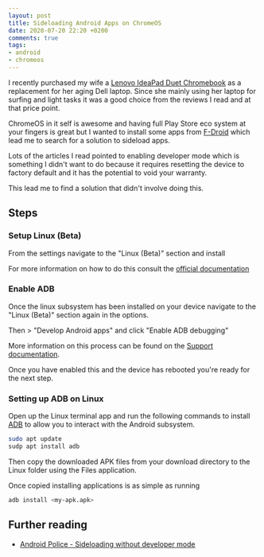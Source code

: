 ```yaml
---
layout: post
title: Sideloading Android Apps on ChromeOS
date: 2020-07-20 22:20 +0200
comments: true
tags:
- android
- chromeos
---
```


I recently purchased my wife a [Lenovo IdeaPad Duet Chromebook][0] as a replacement for her aging Dell laptop. Since she mainly using her laptop for surfing and light tasks it was a good choice from the reviews I read and at that price point.

ChromeOS in it self is awesome and having full Play Store eco system at your fingers is great but I wanted to install some apps from [F-Droid][2] which lead me to search for a solution to sideload apps.

Lots of the articles I read pointed to enabling developer mode which is something I didn't want to do because it requires resetting the device to factory default and it has the potential to void your warranty.

This lead me to find a solution that didn't involve doing this.

## Steps

### Setup Linux (Beta)

From the settings navigate to the "Linux (Beta)" section and install

For more information on how to do this consult the [official documentation][3]

### Enable ADB

Once the linux subsystem has been installed on your device navigate to the "Linux (Beta)" section again in the options.

Then > "Develop Android apps" and click "Enable ADB debugging"

More information on this process can be found on the [Support documentation][4].

Once you have enabled this and the device has rebooted you're ready for the next step.

### Setting up ADB on Linux

Open up the Linux terminal app and run the following commands to install [ADB][5] to allow you to interact with the Android subsystem.

```bash
sudo apt update
sudp apt install adb
```

Then copy the downloaded APK files from your download directory to the Linux folder using the Files application.

Once copied installing applications is as simple as running

```bash
adb install <my-apk.apk>
```

## Further reading

- [Android Police - Sideloading without developer mode][1]

[0]: https://affiliate.malachisoord.com/t/2d8e02d6-7715-4970-b379-cb7261a359a7
[1]: https://www.androidpolice.com/2019/12/26/chrome-os-80-adds-ability-to-sideload-android-apps-without-developer-mode-but-doesnt-make-it-easy/
[2]: https://www.f-droid.org/
[3]: https://support.google.com/chromebook/answer/9145439?hl=en
[4]: https://support.google.com/chromebook/answer/9770692?hl=en
[5]: https://developer.android.com/studio/command-line/adb
